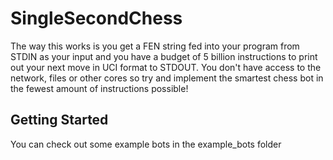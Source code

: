 # SingleSecondChess
The way this works is you get a FEN string fed into your program from STDIN as your input and you have a budget of 5 billion instructions to print out your next move in UCI format to STDOUT. You don't have access to the network, files or other cores so try and implement the smartest chess bot in the fewest amount of instructions possible!

## Getting Started
You can check out some example bots in the example_bots folder
